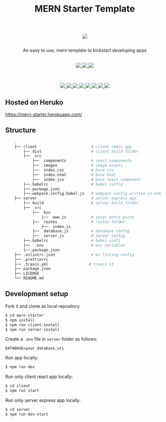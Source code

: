 <div align="center">
<h1> MERN Starter Template     
  <p>
  <br>
    <a href="" alt="Codeagni">
      <img src="https://img.shields.io/badge/Made%20by-Codeagni-orange?style=for-the-badge" />
    </a>
  </p>
</h1>
An easy to use, mern template to kickstart developing apps
</div>
<br>
<p align="center">
    <a href="https://github.com/codeagni/mern-starter/blob/master/LICENSE" alt="License MIT">
      <img src="https://img.shields.io/github/license/codeagni/mern-starter?color=success" />
    </a>
    <a href="" alt="TravisCI">
      <img src="https://api.travis-ci.org/codeagni/mern-starter.svg?branch=master" />
    </a>
    <a href="https://github.com/airbnb/javascript" alt="Code Style">
      <img src="https://badgen.net/badge/code%20style/airbnb/ff5a5f?icon=airbnb" />
    </a>
</p>
<br>
<p align="center">
    <a href="" alt="@babel/core">
      <img src="https://img.shields.io/github/package-json/dependency-version/codeagni/mern-starter/dev/@babel/core?filename=client%2Fpackage.json" />
      </a>
    <a href="" alt="@babel/preset-env">
      <img src="https://img.shields.io/github/package-json/dependency-version/codeagni/mern-starter/dev/@babel/preset-env?filename=client%2Fpackage.json" />
      </a>
    <a href="" alt="@babel/preset-react">
      <img src="https://img.shields.io/github/package-json/dependency-version/codeagni/mern-starter/dev/@babel/preset-react?filename=client%2Fpackage.json" />
      </a>
    <a href="" alt="webpack">
      <img src="https://img.shields.io/github/package-json/dependency-version/codeagni/mern-starter/webpack?filename=client%2Fpackage.json" />
      </a>
    <a href="" alt="react">
      <img src="https://img.shields.io/github/package-json/dependency-version/codeagni/mern-starter/react?filename=client%2Fpackage.json" />
      </a>
       <a href="" alt="express">
      <img src="https://img.shields.io/github/package-json/dependency-version/codeagni/mern-starter/express?filename=server%2Fpackage.json" />
      </a>
    <a href="" alt="mongoose">
      <img src="https://img.shields.io/github/package-json/dependency-version/codeagni/mern-starter/mongoose?filename=server%2Fpackage.json" />
      </a>
      <a href="" alt="node">
      <img src="https://img.shields.io/badge/dynamic/json?color=blue&label=node&query=%24.engines.node&url=https%3A%2F%2Fraw.githubusercontent.com%2Fcodeagni%2Fmern-starter%2Fmaster%2Fclient%2Fpackage.json" />
      </a>
</p>

## Hosted on Heruko

https://mern-starter.herokuapp.com/

## Structure

```sh
    .
    ├── client                        # client react app
        ├── dist                      # client build folder
        ├──  src
            ├──  components           # react components
            ├──  images               # image assets
            ├──  index.css            # base css
            ├──  index.html           # base html
            ├──  index.jsx            # base react component
        ├──.babelrc                   # babel config
        ├──.package.json
        ├──.webpack.config.babel.js   # webpack config written in es6
    ├── server                        # server express app
        ├── build                     # server build folder
        ├──  src
            ├──  bin
                ├──  www.js           # sever entry point
            ├──  routes               # routes folder
                ├──  index.js
            ├──  database.js          # database config
            ├──  server.js            # server config
        ├──.babelrc                   # babel confi
        ├──  .env                     # env variables
        ├──.package.json
    ├── .eslintrc.json                # es linting config
    ├── .prettierrc
    ├── .travis.yml                  # travis CI
    ├── package.json
    ├── LICENSE
    └── README.md
```

## Development setup

Fork it and clone as local repository.

```sh
$ cd mern-starter
$ npm install
$ npm run client-install
$ npm run server-install
```

Create a `.env` file in `server` folder as follows:

```
DATABASE=your_database_uri
```

Run app locally:

```sh
$ npm run dev
```

Run only client react app locally:

```sh
$ cd client
$ npm run start
```

Run only server express app locally:

```sh
$ cd server
$ npm run dev-start
```
